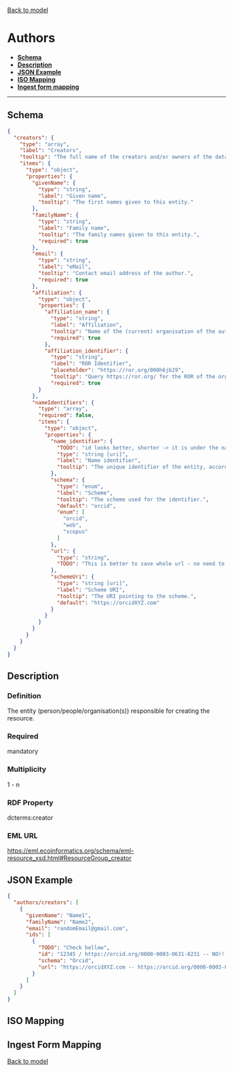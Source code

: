 [Back to model](_base.md)

# Authors

- **[Schema](#schema)**
- **[Description](#description)**
- **[JSON Example](#json-example)**
- **[ISO Mapping](#iso-mapping)**
- **[Ingest form mapping](#ingest-form-mapping)**
---
## Schema
```json
{
  "creators": {
    "type": "array",
    "label": "Creators",
    "tooltip": "The full name of the creators and/or owners of the dataset. The personal name format should be: family, given (e.g.: Smith, John).",
    "items": {
      "type": "object",
      "properties": {
        "givenName": {
          "type": "string",
          "label": "Given name",
          "tooltip": "The first names given to this entity."
        },
        "familyName": {
          "type": "string",
          "label": "Family name",
          "tooltip": "The family names given to this entity.",
          "required": true
        },
        "email": {
          "type": "string",
          "label": "eMail",
          "tooltip": "Contact email address of the author.",
          "required": true
        },
        "affiliation": {
          "type": "object",
          "properties": {
            "affiliation_name": {
              "type": "string",
              "label": "Affiliation",
              "tooltip": "Name of the (current) organisation of the author.",
              "required": true
            },
            "affiliation_identifier": {
              "type": "string",
              "label": "ROR Identifier",
              "placeholder": "https://ror.org/000h6jb29",
              "tooltip": "Query https://ror.org/ for the ROR of the organisation",
              "required": true
          }
        },
        "nameIdentifiers": {
          "type": "array",
          "required": false,
          "items": {
            "type": "object",
            "properties": {
              "name_identifier": {
                "TODO": "id looks better, shorter -> it is under the nameIdentifiers...",
                "type": "string [uri]",
                "label": "Name identifier",
                "tooltip": "The unique identifier of the entity, according to various identifier schemes."
              },
              "schema": {
                "type": "enum",
                "label": "Scheme",
                "tooltip": "The scheme used for the identifier.",
                "default": "orcid",
                "enum": [
                  "orcid",
                  "wob",
                  "scopus"
                ]
              },
              "url": {
                "type": "string",
                "TODO": "This is better to save whole url - no need to parse"
              },
              "schemeUri": {
                "type": "string [uri]",
                "label": "Scheme URI",
                "tooltip": "The URI pointing to the scheme.",
                "default": "https://orcidXYZ.com"
              }
            }
          }
        }
      }
    }
  }
}
```
## Description
### Definition
The entity (person/people/organisation(s)) responsible for creating the resource.
### Required
mandatory
### Multiplicity
1 - n
### RDF Property
dcterms:creator
### EML URL
https://eml.ecoinformatics.org/schema/eml-resource_xsd.html#ResourceGroup_creator
## JSON Example
```json
{
  "authors/creators": [
    {
      "givenName": "Name1",
      "familyName": "Name2",
      "email": "randomEmail@gmail.com",
      "ids": [
        {
          "TODO": "Check bellow",
          "id": "12345 / https://orcid.org/0000-0003-0631-8231 -- NO!!!",
          "schema": "Orcid",
          "url": "https://orcidXYZ.com -- https://orcid.org/0000-0003-0631-8231 -- YES"
        }
      ]
    }
  ]
}
```
## ISO Mapping
## Ingest Form Mapping


[Back to model](_base.md)
